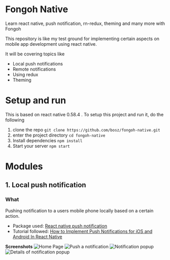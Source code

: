 # Fongoh Native
Learn react native, push notification, rn-redux, theming and many more with Fongoh

This repository is like my test ground for implementing certain aspects on mobile app development using react native. 

It will be covering topics like
- Local push notifications
- Remote notifications
- Using redux
- Theming

# Setup and run
This is based on react native 0.58.4 . To setup this project and run it, do the following
1. clone the repo `git clone https://github.com/bosz/fongoh-native.git`
2. enter the project directory `cd fongoh-native`
3. Install dependencies `npm install`
4. Start your server `npm start`


# Modules
## 1. Local push notification
### What
Pushing notification to a users mobile phone locally based on a certain action. 
- Package used: [React native push notification](https://github.com/zo0r/react-native-push-notification)
- Tutorial followed: [How to Implement Push Notifications for iOS and Android In React Native](https://apiko.com/blog/react-native-push-notifications/)

**Screenshots**
![Home Page](res/screenshots/Home-page.png?raw=true "Home page")
![Push a notification](res/screenshots/Submitting-a-notification.png?raw=true "Push a notification")
![Notification popup](res/screenshots/Notification.png?raw=true "Notification popup")
![Details of notification popup](res/screenshots/Detailed-notification.png?raw=true "Detailed Notification")